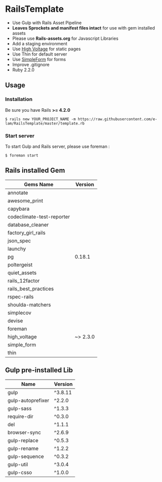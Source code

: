 # RailsTemplate

- Use Gulp with Rails Asset Pipeline
- **Leaves Sprockets and manifest files intact** for use with gem installed assets
- Please use **Rails-assets.org** for Javascript Libraries
- Add a staging environment
- Use [High Voltage](https://github.com/thoughtbot/high_voltage) for static pages
- Use Thin for default server
- Use [SimpleForm](https://github.com/plataformatec/simple_form) for forms
- Improve .gitignore 
- Ruby 2.2.0

## Usage

### Installation

Be sure you have Rails **>= 4.2.0**

```
$ rails new YOUR_PROJECT_NAME -m https://raw.githubusercontent.com/e-lam/RailsTemplate/master/template.rb
```

### Start server

To start Gulp and Rails server, please use foreman :

```
$ foreman start
```
  
## Rails installed Gem

| Gems Name                 | Version           |
|---------------------------|-------------------|
| annotate                  |                   |
| awesome_print             |                   |
| capybara                  |                   |
| codeclimate-test-reporter |                   |
| database_cleaner          |                   |
| factory_girl_rails        |                   |
| json_spec                 |                   |
| launchy                   |                   |
| pg                        | 0.18.1            |
| poltergeist               |                   |
| quiet_assets              |                   |
| rails_12factor            |                   |
| rails_best_practices      |                   |
| rspec-rails               |                   |
| shoulda-matchers          |                   |
| simplecov                 |                   |
| devise                    |                   |
| foreman                   |                   |
| high_voltage              | ~> 2.3.0          |
| simple_form               |                   |
| thin                      |                   |

## Gulp pre-installed Lib

| Name              | Version |
| ----------------- | ------- |
| gulp              | ^3.8.11 |
| gulp-autoprefixer | ^2.2.0  |
| gulp-sass         | ^1.3.3  |
| require-dir       | ^0.3.0  |
| del               | ^1.1.1  |
| browser-sync      | ^2.6.9  |
| gulp-replace      | ^0.5.3  |
| gulp-rename       | ^1.2.2  |
| gulp-sequence     | ^0.3.2  |
| gulp-util         | ^3.0.4  |
| gulp-csso         | ^1.0.0  |
